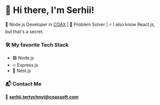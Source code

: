 # 👋 Hi there, I'm Serhii!
🚀 Node.js Developer in [COAX](https://coaxsoft.com/) | 🧠 Problem Solver | ⚡ I also know React.js, but that's a secret.

### 🛠 My favorite Tech Stack
- 🟩 Node.js
- 🔥 Express.js
- 🧱 Nest.js

### 📬 Contact Me
📧 **serhii.tertychnyi@coaxsoft.com**

<!---
Serhii-Tertychnyi/Serhii-Tertychnyi is a ✨ special ✨ repository because its `README.md` (this file) appears on your GitHub profile.
You can click the Preview link to take a look at your changes.
--->
